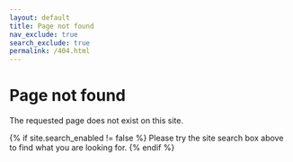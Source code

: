 ```yaml
---
layout: default
title: Page not found
nav_exclude: true
search_exclude: true
permalink: /404.html
---
```


# Page not found

The requested page does not exist on this site.

{% if site.search_enabled != false %}
Please try the site search box above to find what you are looking for.
{% endif %}

